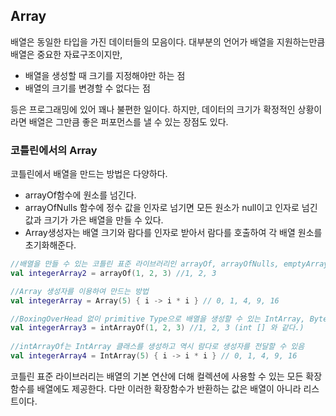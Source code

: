 ## Array

배열은 동일한 타입을 가진 데이터들의 모음이다. 대부분의 언어가 배열을 지원하는만큼 배열은 중요한 자료구조이지만, 

- 배열을 생성할 때 크기를 지정해야만 하는 점
- 배열의 크기를 변경할 수 없다는 점

등은 프로그래밍에 있어 꽤나 불편한 일이다. 하지만, 데이터의 크기가 확정적인 상황이라면 배열은 그만큼 좋은 퍼포먼스를 낼 수 있는 장점도 있다. 

### 코틀린에서의 Array

코틀린에서 배열을 만드는 방법은 다양하다. 

- arrayOf함수에 원소를 넘긴다.
- arrayOfNulls 함수에 정수 값을 인자로 넘기면 모든 원소가 null이고 인자로 넘긴 값과 크기가 가은 배열을 만들 수 있다.
- Array생성자는 배열 크기와 람다를 인자로 받아서 람다를 호출하여 각 배열 원소를 초기화해준다. 

```kotlin
//배열을 만들 수 있는 코틀린 표준 라이브러리인 arrayOf, arrayOfNulls, emptyArray
val integerArray2 = arrayOf(1, 2, 3) //1, 2, 3

//Array 생성자를 이용하여 만드는 방법
val integerArray = Array(5) { i -> i * i } // 0, 1, 4, 9, 16

//BoxingOverHead 없이 primitive Type으로 배열을 생성할 수 있는 IntArray, ByteArray 
val integerArray3 = intArrayOf(1, 2, 3) //1, 2, 3 (int [] 와 같다.)
        
//intArrayOf는 IntArray 클래스를 생성하고 역시 람다로 생성자를 전달할 수 있음
val integerArray4 = IntArray(5) { i -> i * i } // 0, 1, 4, 9, 16
```

코틀린 표준 라이브러리는 배열의 기본 연산에 더해 컬렉션에 사용할 수 있는 모든 확장 함수를 배열에도 제공한다. 다만 이러한 확장함수가 반환하는 값은 배열이 아니라 리스트이다.

